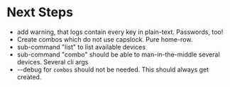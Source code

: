 # Next Steps

- add warning, that logs contain every key in plain-text. Passwords, too!
- Create combos which do not use capslock. Pure home-row.
- sub-command "list" to list available devices
- sub-command "combo" should be able to man-in-the-middle several devices. Several cli args
- --debug for `combos` should not be needed. This should always get created.
